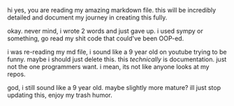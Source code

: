 hi yes, you are reading my amazing markdown file. this will be incredibly detailed and document my journey in creating this fully.



okay. never mind, i wrote 2 words and just gave up. i used sympy or something, go read my shit code that could've been OOP-ed.



i was re-reading my md file, i sound like a 9 year old on youtube trying to be funny. maybe i should just delete this. this *technically* is documentation. just not the one programmers want. i mean, its not like anyone looks at my repos. 



god, i still sound like a 9 year old. maybe slightly more mature? ill just stop updating this, enjoy my trash humor.
